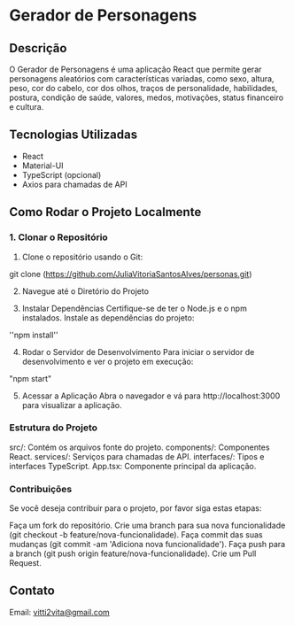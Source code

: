 # Gerador de Personagens

## Descrição

O Gerador de Personagens é uma aplicação React que permite gerar personagens aleatórios com características variadas, como sexo, altura, peso, cor do cabelo, cor dos olhos, traços de personalidade, habilidades, postura, condição de saúde, valores, medos, motivações, status financeiro e cultura.

## Tecnologias Utilizadas

- React
- Material-UI
- TypeScript (opcional)
- Axios para chamadas de API

## Como Rodar o Projeto Localmente

### 1. Clonar o Repositório

1. Clone o repositório usando o Git:

git clone (https://github.com/JuliaVitoriaSantosAlves/personas.git)

2. Navegue até o Diretório do Projeto

3. Instalar Dependências
Certifique-se de ter o Node.js e o npm instalados. Instale as dependências do projeto:

''npm install''

4. Rodar o Servidor de Desenvolvimento
Para iniciar o servidor de desenvolvimento e ver o projeto em execução:

"npm start"

5. Acessar a Aplicação
Abra o navegador e vá para http://localhost:3000 para visualizar a aplicação.

### Estrutura do Projeto

src/: Contém os arquivos fonte do projeto.
components/: Componentes React.
services/: Serviços para chamadas de API.
interfaces/: Tipos e interfaces TypeScript.
App.tsx: Componente principal da aplicação.

### Contribuições
Se você deseja contribuir para o projeto, por favor siga estas etapas:

Faça um fork do repositório.
Crie uma branch para sua nova funcionalidade (git checkout -b feature/nova-funcionalidade).
Faça commit das suas mudanças (git commit -am 'Adiciona nova funcionalidade').
Faça push para a branch (git push origin feature/nova-funcionalidade).
Crie um Pull Request.

## Contato
Email: vitti2vita@gmail.com